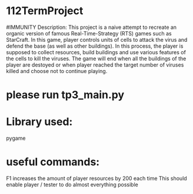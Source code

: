 # 112TermProject

#IMMUNITY
Description:
This project is a naive attempt to recreate an organic version of famous Real-Time-Strategy (RTS) games such as StarCraft. In this game, player controls units of cells to attack the virus and defend the base (as well as other buildings). In this process, the player is supposed to collect resources, build buildings and use various features of the cells to kill the viruses. The game will end when all the buildings of the player are destoyed or when player reached the target number of viruses killed and choose not to continue playing.

# please run tp3_main.py

# Library used:
pygame

# useful commands:
F1 increases the amount of player resources by 200 each time
This should enable player / tester to do almost everything possible
